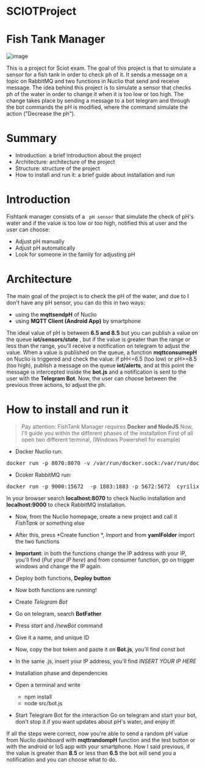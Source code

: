 # SCIOTProject

# Fish Tank Manager
![image](https://user-images.githubusercontent.com/55912466/120684174-ad854000-c49e-11eb-8771-991297893ec6.png)

This is a project for Sciot exam. 
The goal of this project is that to simulate a sensor  for a fish tank in order to check ph of it. It sends a message on a topic on RabbitMQ and two functions in Nuclio that send and receive message. The idea behind this project is to simulate a sensor that checks ph of the water in order to change it when it is too low or too high. The change takes place by sending a message to a bot telegram and through the bot commands the pH is modified, where the command simulate the action ("Decrease the ph").

# Summary

+ Introduction: a brief introduction about the project
+ Architecture: architecture of the project
+ Structure: structure of the project
+ How to install and run it: a brief guide about installation and run

# Introduction
Fishtank manager consists of a <code> pH sensor</code> that simulate the check of pH's water and if the value is too low or too high, notified this at user and the user can choose:
+ Adjust pH manually
+ Adjust pH automatically
+ Look for someone in the family for adjusting pH

# Architecture
The main goal of the project is to check the pH of the water, and due to I don't have any pH sensor, you can do this in two ways:
+ using the **mqttsendpH** of Nuclio
+ using **MQTT Client (Android App)** by smartphone

The ideal value of pH is between **6.5 and 8.5** but you can publish a value on the queue **iot/sensors/state** , but if the value is greater than the range or less than the range, you'll receive a notification on telegram to adjust the value. When a value is published on the queue, a function **mqttconsumepH** on Nuclio is triggered and check the value: if pH<=6.5 (too low) or pH>=8.5 (too high), publish a message on the queue **iot/alerts**, and at this point the message is intercepted inside the **bot.js** and a notification is sent to the user with the **Telegram Bot**.
Now, the user can choose between the previous three actions, to adjust the ph.

# How to install and run it
> Pay attention: FishTank Manager requires **Docker and NodeJS**
Now, I'll guide you within the different phases of the installation
First of all open two different terminal, (Windows Powershell for example)
+ Docker Nuclio run:

<pre>docker run -p 8070:8070 -v /var/run/docker.sock:/var/run/docker.sock -v /tmp:/tmp nuclio/dashboard:stable-amd64</pre>
+ Dcoker RabbitMQ run:
 
<pre>docker run -p 9000:15672  -p 1883:1883 -p 5672:5672  cyrilix/rabbitmq-mqtt</pre>


In your browser search **localhost:8070** to check Nuclio installation and **localhost:9000** to check RabbitMQ installation.
+ Now, from the Nuclio homepage, create a new project and call it *FishTank* or something else
+ After this, press *Create function *, *Import* and from **yamlFolder** import the two functions
+ **Important**: in both the functions change the IP address with your IP, you'll find (*Put your IP here*) and from consumer function, go on trigger windows and change the IP again. 
+ Deploy both functions, **Deploy button** 
+ Now both functions are running!

+ Create *Telegram Bot*
+ Go on telegram, search **BotFather**
+ Press *start* and */newBot* command
+ Give it a name, and unique ID
+ Now, copy the bot token and paste it on **Bot.js**, you'll find const bot 
+ In the same .js, insert your IP address, you'll find *INSERT YOUR IP HERE*

+ Installation phase and dependencies
+ Open a terminal and write 
  + npm install
  + node src/bot.js

+ Start Telegram Bot for the interaction
Go on telegram and start your bot, don't stop it if you want updates about pH's water, and enjoy it!

If all the steps were correct, now you're able to send a random pH value from Nuclio dashboard with **mqttrandompH** function and the test button or with the android or IoS app with your smartphone. How I said previous, if the value is greater than **8.5** or less than **6.5** the bot will send you a notification and you can choose what to do.

